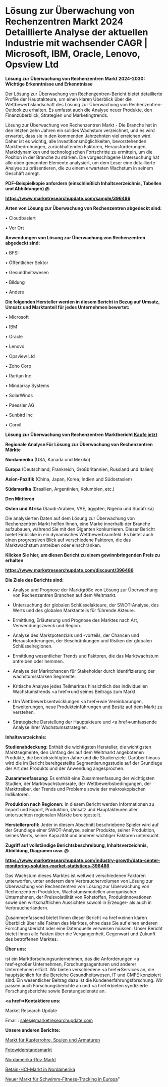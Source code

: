 # Lösung zur Überwachung von Rechenzentren Markt 2024 Detaillierte Analyse der aktuellen Industrie mit wachsender CAGR | Microsoft, IBM, Oracle, Lenovo, Opsview Ltd

<strong>Lösung zur Überwachung von Rechenzentren Markt 2024-2030: Wichtige Erkenntnisse und Erkenntnisse</strong>

Der Lösung zur Überwachung von Rechenzentren-Bericht bietet detaillierte Profile der Hauptakteure, um einen klaren Überblick über die Wettbewerbslandschaft des Lösung zur Überwachung von Rechenzentren-Outlook zu erhalten. Es umfasst auch die Analyse neuer Produkte, den Finanzüberblick, Strategien und Marketingtrends.

Lösung zur Überwachung von Rechenzentren Markt - Die Branche hat in den letzten zehn Jahren ein solides Wachstum verzeichnet, und es wird erwartet, dass sie in den kommenden Jahrzehnten viel erreichen wird. Daher ist es wichtig, alle Investitionsmöglichkeiten, bevorstehenden Marktbedrohungen, zurückhaltenden Faktoren, Herausforderungen, Marktdynamiken und technologischen Fortschritte zu ermitteln, um die Position in der Branche zu stärken. Die vorgeschlagene Untersuchung hat alle oben genannten Elemente analysiert, um dem Leser eine detaillierte Analyse zu präsentieren, die zu einem erwarteten Wachstum in seinem Geschäft anregt.



<strong><b>PDF-Beispielkopie anfordern (einschließlich Inhaltsverzeichnis, Tabellen und Abbildungen) @ </b></strong>

<strong><a href=https://www.marketresearchupdate.com/sample/396486>

<strong>https://www.marketresearchupdate.com/sample/396486</u></a></strong></strong>



<strong>Arten von Lösung zur Überwachung von Rechenzentren abgedeckt sind:</strong>

• Cloudbasiert

• Vor Ort



<strong>Anwendungen von Lösung zur Überwachung von Rechenzentren abgedeckt sind:</strong>

• BFSI

• Öffentlicher Sektor

• Gesundheitswesen

• Bildung

• Andere



<strong>Die folgenden Hersteller werden in diesem Bericht in Bezug auf Umsatz, Umsatz und Marktanteil für jedes Unternehmen bewertet:</strong>

• Microsoft

• IBM

• Oracle

• Lenovo

• Opsview Ltd

• Zoho Corp

• Raritan Inc

• Mindarray Systems

• SolarWinds

• Paessler AG

• Sunbird Inc

• Corvil



<strong>Lösung zur Überwachung von Rechenzentren Marktbericht <a href=https://www.marketresearchupdate.com/buynow/396486>Kaufe jetzt</a></strong>



<strong>Regionale Analyse Für Lösung zur Überwachung von Rechenzentren Märkte</strong>



<strong>Nordamerika</strong> (USA, Kanada und Mexiko)



<strong>Europa</strong> (Deutschland, Frankreich, Großbritannien, Russland und Italien)



<strong>Asien-Pazifik</strong> (China, Japan, Korea, Indien und Südostasien)



<strong>Südamerika</strong> (Brasilien, Argentinien, Kolumbien, etc.)



<strong>Den Mittleren</strong> 

<strong>Osten und Afrika</strong> (Saudi-Arabien, VAE, ägypten, Nigeria und Südafrika)

Die analysierten Daten auf dem Lösung zur Überwachung von Rechenzentren Markt helfen Ihnen, eine Marke innerhalb der Branche aufzubauen, während Sie mit den Giganten konkurrieren. Dieser Bericht bietet Einblicke in ein dynamisches Wettbewerbsumfeld. Es bietet auch einen progressiven Blick auf verschiedene Faktoren, die das Marktwachstum antreiben oder einschränken.



<strong>Klicken Sie hier, um diesen Bericht zu einem gewinnbringenden Preis zu erhalten
</strong>

<strong><a href=https://www.marketresearchupdate.com/discount/396486>https://www.marketresearchupdate.com/discount/396486</b></u></strong></a>



<strong>Die Ziele des Berichts sind:</strong>

- Analyse und Prognose der Marktgröße von Lösung zur Überwachung von Rechenzentren Branchen auf dem Weltmarkt.

- Untersuchung der globalen Schlüsselakteure, der SWOT-Analyse, des Werts und des globalen Marktanteils für führende Akteure.

- Ermittlung, Erläuterung und Prognose des Marktes nach Art, Verwendungszweck und Region.

- Analyse des Marktpotenzials und -vorteils, der Chancen und Herausforderungen, der Beschränkungen und Risiken der globalen Schlüsselregionen.

- Ermittlung wesentlicher Trends und Faktoren, die das Marktwachstum antreiben oder hemmen.

- Analyse der Marktchancen für Stakeholder durch Identifizierung der wachstumsstarken Segmente.

- Kritische Analyse jedes Teilmarktes hinsichtlich des individuellen Wachstumstrends <a href=>und</a> seines Beitrags zum Markt.

- Um Wettbewerbsentwicklungen <a href=>wie</a> Vereinbarungen, Erweiterungen, neue Produkteinführungen und Besitz auf dem Markt zu verstehen.

- Strategische Darstellung der Hauptakteure und <a href=>umfas</a>sende Analyse ihrer Wachstumsstrategien.



<strong>Inhaltsverzeichnis:</strong>



<strong>Studienabdeckung:</strong> Enthält die wichtigsten Hersteller, die wichtigsten Marktsegmente, den Umfang der auf dem Weltmarkt angebotenen Produkte, die berücksichtigten Jahre und die Studienziele. Darüber hinaus wird die im Bericht bereitgestellte Segmentierungsstudie auf der Grundlage der Art des Produkts und der Anwendung angesprochen.



<strong>Zusammenfassung:</strong> Es enthält eine Zusammenfassung der wichtigsten Studien, der Marktwachstumsrate, der Wettbewerbsbedingungen, der Markttreiber, der Trends und Probleme sowie der makroskopischen Indikatoren.



<strong>Produktion nach Regionen:</strong> In diesem Bericht werden Informationen zu Import und Export, Produktion, Umsatz und Hauptakteuren aller untersuchten regionalen Märkte bereitgestellt.



<strong>Herstellerprofil:</strong> Jeder in diesem Abschnitt beschriebene Spieler wird auf der Grundlage einer SWOT-Analyse, seiner Produkte, seiner Produktion, seines Werts, seiner Kapazität und anderer wichtiger Faktoren untersucht.



<strong><b>Zugriff auf vollständige Berichtsbeschreibung, Inhaltsverzeichnis, Abbildung, Diagramm usw. @ </b></strong>

<strong><a href=https://www.marketresearchupdate.com/industry-growth/data-center-monitoring-solution-market-statistices-396486>https://www.marketresearchupdate.com/industry-growth/data-center-monitoring-solution-market-statistices-396486</a></strong>

Das Wachstum dieses Marktes ist weltweit verschiedenen Faktoren unterworfen, unter anderem dem Verbrauchervolumen von Lösung zur Überwachung von Rechenzentren von Lösung zur Überwachung von Rechenzentren Produkten, Wachstumsmodellen anorganischer Unternehmen, der Preisvolatilität von Rohstoffen, Produktinnovationen sowie den wirtschaftlichen Aussichten sowohl in Erzeuger- als auch in Verbraucherländern.

Zusammenfassend bietet Ihnen dieser Bericht <a href=>einen</a> klaren Überblick über alle Fakten des Marktes, ohne dass Sie auf einen anderen Forschungsbericht oder eine Datenquelle verweisen müssen. Unser Bericht bietet Ihnen alle Fakten über die Vergangenheit, Gegenwart und Zukunft des betroffenen Marktes.



<strong>Über uns:</strong>

 ist ein Marktforschungsunternehmen, das die Anforderungen <a href=>großer</a> Unternehmen, Forschungsagenturen und anderer Unternehmen erfüllt. Wir bieten verschiedene <a href=>Services</a> an, die hauptsächlich für die Bereiche Gesundheitswesen, IT und CMFE konzipiert sind. Ein wesentlicher Beitrag dazu ist die Kundenerfahrungsforschung. Wir passen auch Forschungsberichte an und <a href=>bieten</a> syndizierte Forschungsberichte sowie Beratungsdienste an.



<strong><a href=>Kontaktiere uns:</a></strong>

Market Research Update

Email : sales@marketresearchupdate.com



<strong>Unsere anderen Berichte:</strong>

<a href=https://www.linkedin.com/pulse/copper-pipes-coils-fittings-market-size-growth>Markt für Kupferrohre, Spulen und Armaturen</a>

<a href=https://www.linkedin.com/pulse/photoresistor-market-size-emerging-trends-consumption>Fotowiderstandsmarkt</a>

<a href=https://www.linkedin.com/pulse/north-america-rov-market-sizing-up-anticipating-trends>Nordamerika-Rov-Markt</a>

<a href=https://www.linkedin.com/pulse/north-america-betaine-hcl-market-2023-new-study>Betain-HCl-Markt in Nordamerika</a>

<a href=https://www.linkedin.com/pulse/europe-new-swimming-fitness-tracking-market-79wgf/>Neuer Markt für Schwimm-Fitness-Tracking in Europa</a>"
